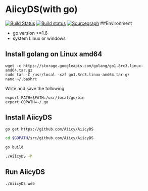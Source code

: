 AiicyDS(with go)
===========

[![Build Status](https://travis-ci.org/Aiicy/AiicyDS.svg?branch=master)](https://travis-ci.org/Aiicy/AiicyDS)
[![Build status](https://ci.appveyor.com/api/projects/status/h9h5y5pvno0w196d/branch/master?svg=true)](https://ci.appveyor.com/project/countstarlight/aiicyds/branch/master)
[![Sourcegraph](https://sourcegraph.com/github.com/Aiicy/AiicyDS/-/badge.svg)](https://sourcegraph.com/github.com/Aiicy/AiicyDS?badge)
##Environment
* go version >=1.6
* system Linux or windows

## Install golang on Linux amd64
```
wget -c https://storage.googleapis.com/golang/go1.8rc3.linux-amd64.tar.gz
sudo tar -C /usr/local -xzf go1.8rc3.linux-amd64.tar.gz
nano ~/.bashrc
```
Write and save the following
```
export PATH=$PATH:/usr/local/go/bin
export GOPATH=~/.go
```
## Install AiicyDS
```bash
go get https://github.com/Aiicy/AiicyDS

cd $GOPATH/src/github.com/Aiicy/AiicyDS

go build

./AiicyDS -h
```

## Run AiicyDS
```
./AiicyDS web
```
